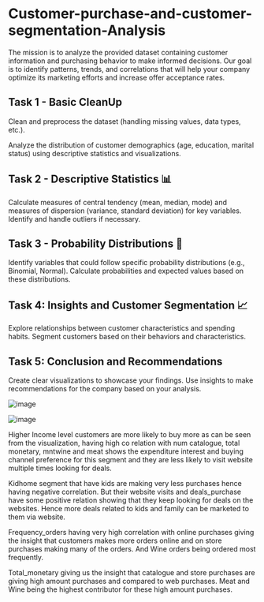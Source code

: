 # Customer-purchase-and-customer-segmentation-Analysis
The mission is to analyze the provided dataset containing customer information and purchasing behavior to make informed decisions. Our goal is to identify patterns, trends, and correlations that will help your company optimize its marketing efforts and increase offer acceptance rates.

## Task 1 - Basic CleanUp
Clean and preprocess the dataset (handling missing values, data types, etc.).

Analyze the distribution of customer demographics (age, education, marital status) using descriptive statistics and visualizations.

## Task 2 - Descriptive Statistics 📊
Calculate measures of central tendency (mean, median, mode) and measures of dispersion (variance, standard deviation) for key variables. Identify and handle outliers if necessary.

## Task 3 - Probability Distributions 🎲
Identify variables that could follow specific probability distributions (e.g., Binomial, Normal). Calculate probabilities and expected values based on these distributions.

## Task 4: Insights and Customer Segmentation 📈
Explore relationships between customer characteristics and spending habits. Segment customers based on their behaviors and characteristics.

## Task 5: Conclusion and Recommendations
Create clear visualizations to showcase your findings. Use insights to make recommendations for the company based on your analysis.


![image](https://github.com/user-attachments/assets/d5111e75-16db-472c-8428-521eaa50f6f7)


![image](https://github.com/user-attachments/assets/a97e9ae3-41ab-4fd5-ba11-52cf2e93ce8d)

Higher Income level customers are more likely to buy more as can be seen from the visualization, having high co relation with num catalogue, total monetary, mntwine and meat shows the expenditure interest and buying channel preference for this segment and they are less likely to visit website multiple times looking for deals.

Kidhome segment that have kids are making very less purchases hence having negative correlation. But their website visits and deals_purchase have some positive relation showing that they keep looking for deals on the websites. Hence more deals related to kids and family can be marketed to them via website.

Frequency_orders having very high correlation with online purchases giving the insight that customers makes more orders online and on store purchases making many of the orders. And Wine orders being ordered most frequently.

Total_monetary giving us the insight that catalogue and store purchases are giving high amount purchases and compared to web purchases. Meat and Wine being the highest contributor for these high amount purchases.

